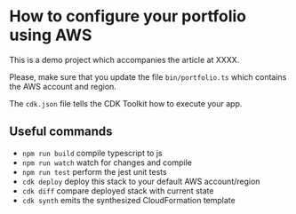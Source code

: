# How to configure your portfolio using AWS

This is a demo project which accompanies the article at XXXX.

Please, make sure that you update the file `bin/portfolio.ts` which contains the AWS account and region.

The `cdk.json` file tells the CDK Toolkit how to execute your app.

## Useful commands

- `npm run build` compile typescript to js
- `npm run watch` watch for changes and compile
- `npm run test` perform the jest unit tests
- `cdk deploy` deploy this stack to your default AWS account/region
- `cdk diff` compare deployed stack with current state
- `cdk synth` emits the synthesized CloudFormation template
